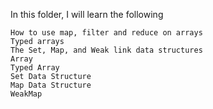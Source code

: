 In this folder, I will learn the following

    How to use map, filter and reduce on arrays
    Typed arrays
    The Set, Map, and Weak link data structures
    Array
    Typed Array
    Set Data Structure
    Map Data Structure
    WeakMap
